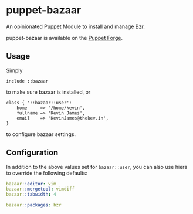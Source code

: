 # puppet-bazaar

An opinionated Puppet Module to install and manage
[Bzr](http://bazaar.canonical.com/en/).

puppet-bazaar is available on the
[Puppet Forge](https://forge.puppetlabs.com/thekevjames/bazaar).

## Usage

Simply

```puppet
include ::bazaar
```

to make sure bazaar is installed, or

```puppet
class { '::bazaar::user':
    home     => '/home/kevin',
    fullname => 'Kevin James',
    email    => 'KevinJames@thekev.in',
}
```

to configure bazaar settings.

## Configuration

In addition to the above values set for `bazaar::user`, you can also use hiera
to override the following defaults:

```yaml
bazaar::editor: vim
bazaar::mergetool: vimdiff
bazaar::tabwidth: 4

bazaar::packages: bzr
```

